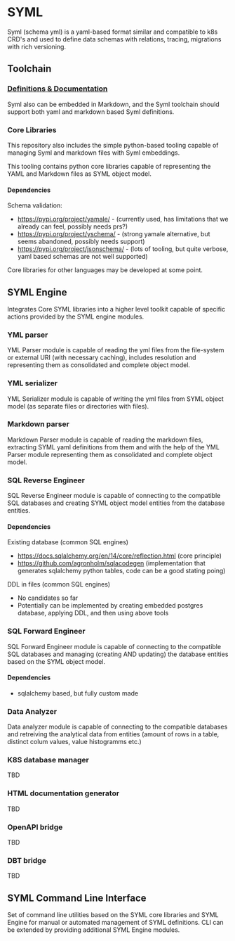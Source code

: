 # SYML

Syml (schema yml) is a yaml-based format similar and compatible to
k8s CRD's and used to define data schemas with relations,
tracing, migrations with rich versioning.


## Toolchain

### [Definitions & Documentation](./docs/schema/README.md)

Syml also can be embedded in Markdown, and the Syml toolchain
should support both yaml and markdown based Syml definitions.

### Core Libraries

This repository also includes the simple python-based tooling capable
of managing Syml and markdown files with Syml embeddings. 

This tooling contains python core libraries capable of
representing the YAML and Markdown files as SYML object model.

#### Dependencies

Schema validation:

- https://pypi.org/project/yamale/ - (currently used, has limitations that we already can feel, possibly needs prs?)
- https://pypi.org/project/yschema/ - (strong yamale alternative, but seems abandoned, possibly needs support)
- https://pypi.org/project/jsonschema/ - (lots of tooling, but quite verbose, yaml based schemas are not well supported)


Core libraries for other languages may be developed at some point.

## SYML Engine

Integrates Core SYML libraries into a higher level toolkit capable
of specific actions provided by the SYML engine modules.

### YML parser

YML Parser module is capable of reading the yml files from the
file-system or external URI (with necessary caching), includes
resolution and representing them as consolidated and
complete object model.

### YML serializer

YML Serializer module is capable of writing the yml files from
SYML object model (as separate files or directories with files).

### Markdown parser

Markdown Parser module is capable of reading the markdown files,
extracting SYML yaml definitions from them and with the help of
the YML Parser module representing them as consolidated and
complete object model.

### SQL Reverse Engineer

SQL Reverse Engineer module is capable of connecting to the 
compatible SQL databases and creating SYML object model entities
from the database entities.

#### Dependencies

Existing database (common SQL engines)

- https://docs.sqlalchemy.org/en/14/core/reflection.html (core principle)
- https://github.com/agronholm/sqlacodegen (implementation that generates sqlalchemy python tables, code can be a good stating poing)

DDL in files (common SQL engines)

- No candidates so far
- Potentially can be implemented by creating embedded postgres database, applying DDL, and then using above tools


### SQL Forward Engineer

SQL Forward Engineer module is capable of connecting to the
compatible SQL databases and managing (creating AND updating)
the database entities based on the SYML object model.

#### Dependencies

- sqlalchemy based, but fully custom made

### Data Analyzer

Data analyzer module is capable of connecting to the compatible databases and
retreiving the analytical data from entities (amount of rows in a table, distinct colum values, value histogramms etc.)

### K8S database manager
TBD

### HTML documentation generator
TBD

### OpenAPI bridge
TBD

### DBT bridge
TBD

## SYML Command Line Interface

Set of command line utilities based on the SYML core libraries
and SYML Engine for manual or automated management of SYML
definitions. CLI can be extended by providing additional 
SYML Engine modules.
